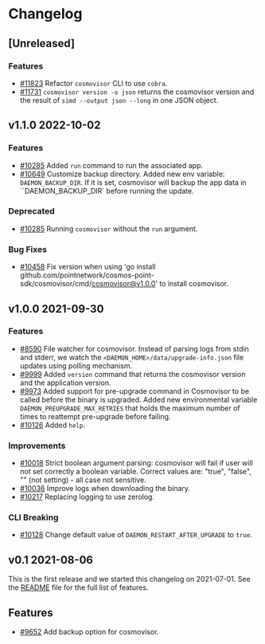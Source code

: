 <!--
Guiding Principles:

Changelogs are for humans, not machines.
There should be an entry for every single version.
The same types of changes should be grouped.
Versions and sections should be linkable.
The latest version comes first.
The release date of each version is displayed.
Mention whether you follow Semantic Versioning.

Usage:

Change log entries are to be added to the Unreleased section under the
appropriate stanza (see below). Each entry should ideally include a tag and
the Github issue reference in the following format:

* (<tag>) \#<issue-number> message

The issue numbers will later be link-ified during the release process so you do
not have to worry about including a link manually, but you can if you wish.

Types of changes (Stanzas):

"Features" for new features.
"Improvements" for changes in existing functionality.
"Deprecated" for soon-to-be removed features.
"Bug Fixes" for any bug fixes.
"Client Breaking" for breaking Protobuf, gRPC and REST routes used by end-users.
"CLI Breaking" for breaking CLI commands.
"API Breaking" for breaking exported APIs used by developers building on SDK.
Ref: https://keepachangelog.com/en/1.0.0/
-->

# Changelog

## [Unreleased]
<!-- NOTE: when creating a new release, update cosmovisor/cmd/cosmovisor/cmd/version.go:Version -->

### Features

* [\#11823](https://github.com/pointnetwork/cosmos-point-sdk/pull/11823) Refactor `cosmovisor` CLI to use `cobra`.
* [\#11731](https://github.com/pointnetwork/cosmos-point-sdk/pull/11731) `cosmovisor version -o json` returns the cosmovisor version and the result of `simd --output json --long` in one JSON object.

## v1.1.0 2022-10-02

### Features

* [\#10285](https://github.com/pointnetwork/cosmos-point-sdk/pull/10316) Added `run` command to run the associated app.
* [\#10649](https://github.com/pointnetwork/cosmos-point-sdk/pull/10649) Customize backup directory. Added new env variable: `DAEMON_BACKUP_DIR`. If it is set, cosmovisor will backup the app data in ``DAEMON_BACKUP_DIR` before running the update.

### Deprecated

* [\#10285](https://github.com/pointnetwork/cosmos-point-sdk/pull/10316) Running `cosmovisor` without the `run` argument.

### Bug Fixes

* [\#10458](https://github.com/pointnetwork/cosmos-point-sdk/pull/10458) Fix version when using 'go install github.com/pointnetwork/cosmos-point-sdk/cosmovisor/cmd/cosmovisor@v1.0.0' to install cosmovisor.

## v1.0.0 2021-09-30

### Features

* [\#8590](https://github.com/pointnetwork/cosmos-point-sdk/pull/8590) File watcher for cosmovisor. Instead of parsing logs from stdin and stderr, we watch the `<DAEMON_HOME>/data/upgrade-info.json` file updates using polling mechanism.
* [\#9999](https://github.com/pointnetwork/cosmos-point-sdk/pull/10103) Added `version` command that returns the cosmovisor version and the application version.
* [\#9973](https://github.com/pointnetwork/cosmos-point-sdk/pull/10056) Added support for pre-upgrade command in Cosmovisor to be called before the binary is upgraded. Added new environmental variable `DAEMON_PREUPGRADE_MAX_RETRIES` that holds the maximum number of times to reattempt pre-upgrade before failing.
* [\#10126](https://github.com/pointnetwork/cosmos-point-sdk/pull/10229) Added `help`.

### Improvements

* [\#10018](https://github.com/pointnetwork/cosmos-point-sdk/pull/10018) Strict boolean argument parsing: cosmovisor will fail if user will not set correctly a boolean variable. Correct values are: "true", "false", "" (not setting) - all case not sensitive.
* [\#10036](https://github.com/pointnetwork/cosmos-point-sdk/pull/10036) Improve logs when downloading the binary.
* [\#10217](https://github.com/pointnetwork/cosmos-point-sdk/pull/10217) Replacing logging to use zerolog.

### CLI Breaking

* [\#10128](https://github.com/pointnetwork/cosmos-point-sdk/pull/10128) Change default value of `DAEMON_RESTART_AFTER_UPGRADE` to `true`.

## v0.1 2021-08-06

This is the first release and we started this changelog on 2021-07-01. See the [README](https://github.com/pointnetwork/cosmos-point-sdk/blob/release/cosmovisor/v0.1.x/cosmovisor/CHANGELOG.md) file for the full list of features.

## Features

* [\#9652](https://github.com/pointnetwork/cosmos-point-sdk/pull/9652) Add backup option for cosmovisor.
